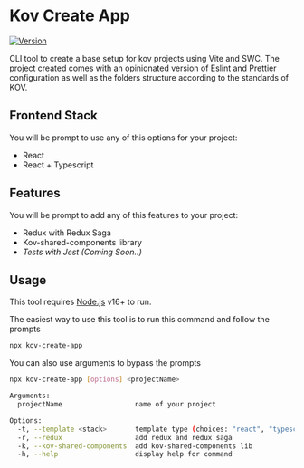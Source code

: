 # Kov Create App

[![Version](https://img.shields.io/github/package-json/v/cnavidad93/kov-create-app)](https://img.shields.io/github/package-json/v/cnavidad93/kov-create-app)

CLI tool to create a base setup for kov projects using Vite and SWC.
The project created comes with an opinionated version of Eslint and Prettier configuration as well as the folders structure according to the standards of KOV.

## Frontend Stack

You will be prompt to use any of this options for your project:

- React
- React + Typescript

## Features

You will be prompt to add any of this features to your project:

- Redux with Redux Saga
- Kov-shared-components library
- _Tests with Jest (Coming Soon..)_

## Usage

This tool requires [Node.js](https://nodejs.org/) v16+ to run.

The easiest way to use this tool is to run this command and follow the prompts

```sh
npx kov-create-app
```

You can also use arguments to bypass the prompts

```sh
npx kov-create-app [options] <projectName>

Arguments:
  projectName                  name of your project

Options:
  -t, --template <stack>       template type (choices: "react", "typescript")
  -r, --redux                  add redux and redux saga
  -k, --kov-shared-components  add kov-shared-components lib
  -h, --help                   display help for command
```

